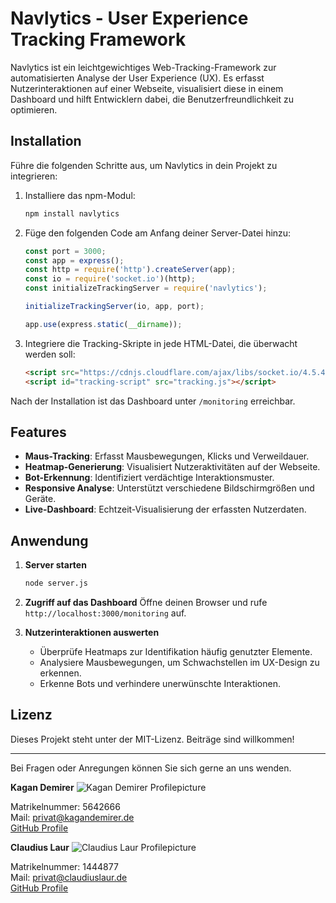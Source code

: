 # Navlytics - User Experience Tracking Framework

Navlytics ist ein leichtgewichtiges Web-Tracking-Framework zur automatisierten Analyse der User Experience (UX). Es erfasst Nutzerinteraktionen auf einer Webseite, visualisiert diese in einem Dashboard und hilft Entwicklern dabei, die Benutzerfreundlichkeit zu optimieren.

## Installation

Führe die folgenden Schritte aus, um Navlytics in dein Projekt zu integrieren:

1. Installiere das npm-Modul:
   ```sh
   npm install navlytics
   ```

2. Füge den folgenden Code am Anfang deiner Server-Datei hinzu:
   ```javascript
   const port = 3000;
   const app = express();
   const http = require('http').createServer(app);
   const io = require('socket.io')(http);
   const initializeTrackingServer = require('navlytics');
   
   initializeTrackingServer(io, app, port);
   
   app.use(express.static(__dirname));
   ```

3. Integriere die Tracking-Skripte in jede HTML-Datei, die überwacht werden soll:
   ```html
   <script src="https://cdnjs.cloudflare.com/ajax/libs/socket.io/4.5.4/socket.io.js"></script>
   <script id="tracking-script" src="tracking.js"></script>
   ```

Nach der Installation ist das Dashboard unter `/monitoring` erreichbar.

## Features

- **Maus-Tracking**: Erfasst Mausbewegungen, Klicks und Verweildauer.
- **Heatmap-Generierung**: Visualisiert Nutzeraktivitäten auf der Webseite.
- **Bot-Erkennung**: Identifiziert verdächtige Interaktionsmuster.
- **Responsive Analyse**: Unterstützt verschiedene Bildschirmgrößen und Geräte.
- **Live-Dashboard**: Echtzeit-Visualisierung der erfassten Nutzerdaten.

## Anwendung

1. **Server starten**
   ```sh
   node server.js
   ```

2. **Zugriff auf das Dashboard**
   Öffne deinen Browser und rufe `http://localhost:3000/monitoring` auf.

3. **Nutzerinteraktionen auswerten**
   - Überprüfe Heatmaps zur Identifikation häufig genutzter Elemente.
   - Analysiere Mausbewegungen, um Schwachstellen im UX-Design zu erkennen.
   - Erkenne Bots und verhindere unerwünschte Interaktionen.

## Lizenz

Dieses Projekt steht unter der MIT-Lizenz. Beiträge sind willkommen!

---

Bei Fragen oder Anregungen können Sie sich gerne an uns wenden.

<div class="horizontalflex">
<div class="verticalflex">
<b>Kagan Demirer</b>

<img src="https://avatars.githubusercontent.com/u/94038933?v=4" class="profile-picture" alt="Kagan Demirer Profilepicture">

Matrikelnummer: 5642666</br>
Mail: privat@kagandemirer.de</br>
[GitHub Profile](https://github.com/KaganDemirer)
</div>
<div class="verticalflex">
<b>Claudius Laur</b>

<img src="https://avatars.githubusercontent.com/u/121173722?v=4" class="profile-picture" alt="Claudius Laur Profilepicture">

Matrikelnummer: 1444877</br>
Mail: privat@claudiuslaur.de</br>
[GitHub Profile](https://github.com/DrmedAllel)
</div>
</div>

</br>
</br>
